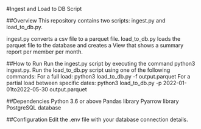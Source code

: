 #Ingest and Load to DB Script 

##Overview
This repository contains two scripts: ingest.py and load_to_db.py.

ingest.py converts a csv file to a parquet file.
load_to_db.py loads the parquet file to the database and creates a View that shows a summary report per member per month.

##How to Run
Run the ingest.py script by executing the command python3 ingest.py.
Run the load_to_db.py script using one of the following commands:
For a full load: python3 load_to_db.py -f output.parquet
For a partial load between specific dates: python3 load_to_db.py -p 2022-01-01to2022-05-30 output.parquet

##Dependencies
Python 3.6 or above
Pandas library
Pyarrow library
PostgreSQL database

##Configuration
Edit the .env file with your database connection details.
